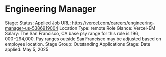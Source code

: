 # Engineering Manager

Stage: Status: Applied
Job URL: https://vercel.com/careers/engineering-manager-us-5386919004
Location Type: remote
Role Glance: Vercel-EM
Salary: The San Francisco, CA base pay range for this role is $196,000-$294,000. Pay ranges outside San Francisco may be adjusted based on employee location.
Stage Group: Outstanding Applications
Stage: Date applied: May 5, 2025